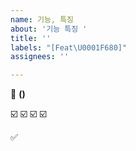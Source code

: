 ```yaml
---
name: 기능, 특징
about: '기능 특징 '
title: ''
labels: "[Feat\U0001F680]"
assignees: ''

---
```


🚀 **()** 

☑️
☑️
☑️
☑️

✅

